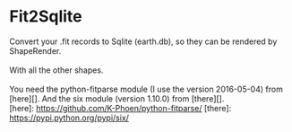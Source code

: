 Fit2Sqlite
==========

Convert your .fit records to Sqlite (earth.db), so they can be rendered by ShapeRender.<br />
<br />
With all the other shapes.<br />
<br />
You need the python-fitparse module (I use the version 2016-05-04) from [here][]. And the six module (version 1.10.0) from [there][].<br />
[here]: https://github.com/K-Phoen/python-fitparse/
[there]: https://pypi.python.org/pypi/six/
